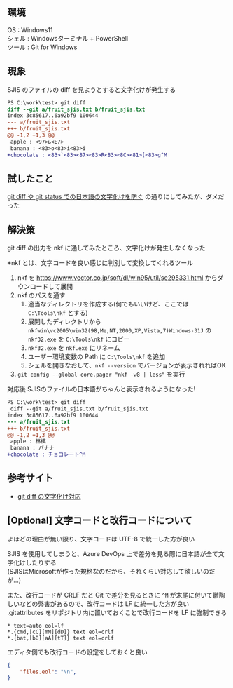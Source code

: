 ## 環境

OS : Windows11  
シェル : Windowsターミナル + PowerShell  
ツール : Git for Windows  

## 現象

SJIS のファイルの diff を見ようとすると文字化けが発生する

```diff
PS C:\work\test> git diff
diff --git a/fruit_sjis.txt b/fruit_sjis.txt
index 3c85617..6a92bf9 100644
--- a/fruit_sjis.txt
+++ b/fruit_sjis.txt
@@ -1,2 +1,3 @@
 apple : <97>ь<E7>
 banana : <83>o<83>i<83>i
+chocolate : <83>`<83><87><83>R<83><8C><81>[<83>g^M
```

## 試したこと

[git diff や git status での日本語の文字化けを防ぐ](https://maku77.github.io/git/settings/garbling.html)
の通りにしてみたが、ダメだった

## 解決策

git diff の出力を nkf に通してみたところ、文字化けが発生しなくなった

※nkf とは、文字コードを良い感じに判別して変換してくれるツール

1. nkf を <https://www.vector.co.jp/soft/dl/win95/util/se295331.html> からダウンロードして展開
2. nkf のパスを通す
    1. 適当なディレクトリを作成する(何でもいいけど、ここでは `C:\Tools\nkf` とする)
    2. 展開したディレクトリから `nkfwin\vc2005\win32(98,Me,NT,2000,XP,Vista,7)Windows-31J` の `nkf32.exe` を `C:\Tools\nkf` にコピー
    3. `nkf32.exe` を `nkf.exe` にリネーム
    4. ユーザー環境変数の Path に `C:\Tools\nkf` を追加
    5. シェルを開きなおして、`nkf --version` でバージョンが表示されればOK
3. `git config --global core.pager "nkf -w8 | less"` を実行

対応後 SJISのファイルの日本語がちゃんと表示されるようになった!

```diff
PS C:\work\test> git diff
 diff --git a/fruit_sjis.txt b/fruit_sjis.txt
index 3c85617..6a92bf9 100644
--- a/fruit_sjis.txt
+++ b/fruit_sjis.txt
@@ -1,2 +1,3 @@
 apple : 林檎
 banana : バナナ
+chocolate : チョコレート^M
```


## 参考サイト

- [git diff の文字化け対応](https://mistymagich.wordpress.com/2013/04/20/git-diff-%E3%81%AE%E6%96%87%E5%AD%97%E5%8C%96%E3%81%91%E5%AF%BE%E5%BF%9C/)

## [Optional] 文字コードと改行コードについて

よほどの理由が無い限り、文字コードは UTF-8 で統一した方が良い  

SJIS を使用してしまうと、Azure DevOps 上で差分を見る際に日本語が全て文字化けしたりする  
(SJISはMicrosoftが作った規格なのだから、それくらい対応して欲しいのだが...)  

また、改行コードが CRLF だと Git で差分を見るときに `^M` が末尾に付いて鬱陶しいなどの弊害があるので、改行コードは LF に統一した方が良い  
.gitattributes をリポジトリ内に置いておくことで改行コードを LF に強制できる

```shell:.gitattributes
* text=auto eol=lf
*.{cmd,[cC][mM][dD]} text eol=crlf
*.{bat,[bB][aA][tT]} text eol=crlf
```

エディタ側でも改行コードの設定をしておくと良い

```json:.vscode/settings.json
{
    "files.eol": "\n",
}
```
